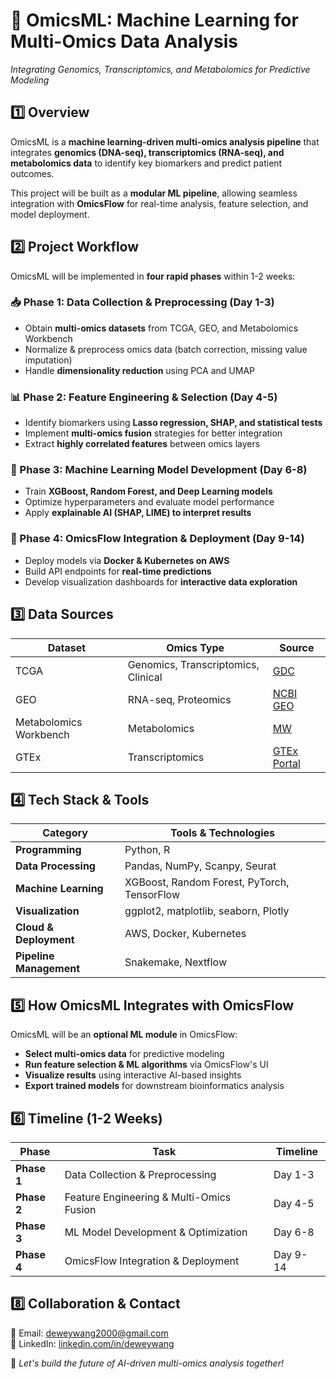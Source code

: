 # 📌 OmicsML: Machine Learning for Multi-Omics Data Analysis  
*Integrating Genomics, Transcriptomics, and Metabolomics for Predictive Modeling*  

## 1️⃣ Overview  
OmicsML is a **machine learning-driven multi-omics analysis pipeline** that integrates **genomics (DNA-seq), transcriptomics (RNA-seq), and metabolomics data** to identify key biomarkers and predict patient outcomes.  

This project will be built as a **modular ML pipeline**, allowing seamless integration with **OmicsFlow** for real-time analysis, feature selection, and model deployment.  

## 2️⃣ Project Workflow  
OmicsML will be implemented in **four rapid phases** within 1-2 weeks:  

### 📥 Phase 1: Data Collection & Preprocessing (Day 1-3)  
- Obtain **multi-omics datasets** from TCGA, GEO, and Metabolomics Workbench  
- Normalize & preprocess omics data (batch correction, missing value imputation)  
- Handle **dimensionality reduction** using PCA and UMAP  

### 📊 Phase 2: Feature Engineering & Selection (Day 4-5)  
- Identify biomarkers using **Lasso regression, SHAP, and statistical tests**  
- Implement **multi-omics fusion** strategies for better integration  
- Extract **highly correlated features** between omics layers  

### 🤖 Phase 3: Machine Learning Model Development (Day 6-8)  
- Train **XGBoost, Random Forest, and Deep Learning models**  
- Optimize hyperparameters and evaluate model performance  
- Apply **explainable AI (SHAP, LIME) to interpret results**  

### 📡 Phase 4: OmicsFlow Integration & Deployment (Day 9-14)  
- Deploy models via **Docker & Kubernetes on AWS**  
- Build API endpoints for **real-time predictions**  
- Develop visualization dashboards for **interactive data exploration**  

## 3️⃣ Data Sources  
| **Dataset** | **Omics Type** | **Source** |  
|------------|--------------|------------|  
| TCGA      | Genomics, Transcriptomics, Clinical | [GDC](https://portal.gdc.cancer.gov/) |  
| GEO       | RNA-seq, Proteomics | [NCBI GEO](https://www.ncbi.nlm.nih.gov/geo/) |  
| Metabolomics Workbench | Metabolomics | [MW](https://www.metabolomicsworkbench.org/) |  
| GTEx      | Transcriptomics | [GTEx Portal](https://gtexportal.org/) |  

## 4️⃣ Tech Stack & Tools  
| **Category**        | **Tools & Technologies** |  
|---------------------|------------------------|  
| **Programming**     | Python, R |  
| **Data Processing** | Pandas, NumPy, Scanpy, Seurat |  
| **Machine Learning** | XGBoost, Random Forest, PyTorch, TensorFlow |  
| **Visualization**   | ggplot2, matplotlib, seaborn, Plotly |  
| **Cloud & Deployment** | AWS, Docker, Kubernetes |  
| **Pipeline Management** | Snakemake, Nextflow |  

## 5️⃣ How OmicsML Integrates with OmicsFlow  
OmicsML will be an **optional ML module** in OmicsFlow:  
- **Select multi-omics data** for predictive modeling  
- **Run feature selection & ML algorithms** via OmicsFlow's UI  
- **Visualize results** using interactive AI-based insights  
- **Export trained models** for downstream bioinformatics analysis  

## 6️⃣ Timeline (1-2 Weeks)  
| **Phase** | **Task** | **Timeline** |  
|----------|---------|-------------|  
| **Phase 1** | Data Collection & Preprocessing | Day 1-3 |  
| **Phase 2** | Feature Engineering & Multi-Omics Fusion | Day 4-5 |  
| **Phase 3** | ML Model Development & Optimization | Day 6-8 |  
| **Phase 4** | OmicsFlow Integration & Deployment | Day 9-14 |   

## 8️⃣ Collaboration & Contact  
📧 Email: [deweywang2000@gmail.com](mailto:deweywang2000@gmail.com)  
🔗 LinkedIn: [linkedin.com/in/deweywang](https://linkedin.com/in/deweywang)  

🚀 *Let's build the future of AI-driven multi-omics analysis together!*  
